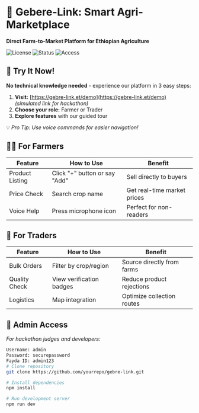   
# 🌱 Gebere-Link: Smart Agri-Marketplace  
**Direct Farm-to-Market Platform for Ethiopian Agriculture**  

![License](https://img.shields.io/badge/License-MIT-green) 
![Status](https://img.shields.io/badge/Status-Live_Beta-blue) 
![Access](https://img.shields.io/badge/Access-Open_To_All-yellow)

## 🚀 Try It Now!  
**No technical knowledge needed** - experience our platform in 3 easy steps:  

1. **Visit:** [https://gebre-link.et/demo](https://gebre-link.et/demo) *(simulated link for hackathon)*  
2. **Choose your role:** Farmer or Trader  
3. **Explore features** with our guided tour  

💡 *Pro Tip: Use voice commands for easier navigation!*

## 👨‍🌾 For Farmers  
| Feature          | How to Use                      | Benefit                          |
|------------------|---------------------------------|----------------------------------|
| Product Listing  | Click "+" button or say "Add"   | Sell directly to buyers          |
| Price Check      | Search crop name                | Get real-time market prices      |
| Voice Help       | Press microphone icon           | Perfect for non-readers          |

## 🏪 For Traders  
| Feature          | How to Use                      | Benefit                          |
|------------------|---------------------------------|----------------------------------|
| Bulk Orders      | Filter by crop/region           | Source directly from farms       |
| Quality Check    | View verification badges        | Reduce product rejections        |
| Logistics        | Map integration                 | Optimize collection routes       |

## 🔐 Admin Access  
*For hackathon judges and developers:*  
```bash
Username: admin
Password: securepassword
Fayda ID: admin123
# Clone repository
git clone https://github.com/yourrepo/gebre-link.git

# Install dependencies
npm install

# Run development server
npm run dev
